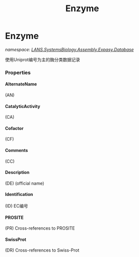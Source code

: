 ﻿---
title: Enzyme
---

# Enzyme
_namespace: [LANS.SystemsBiology.Assembly.Expasy.Database](N-LANS.SystemsBiology.Assembly.Expasy.Database.html)_

使用Uniprot编号为主的酶分类数据记录



### Properties

#### AlternateName
(AN)
#### CatalyticActivity
(CA)
#### Cofactor
(CF)
#### Comments
(CC)
#### Description
(DE) (official name)
#### Identification
(ID) EC编号
#### PROSITE
(PR) Cross-references to PROSITE
#### SwissProt
(DR) Cross-references to Swiss-Prot

